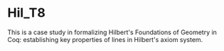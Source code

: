 # Hil_T8
This is a case study in formalizing Hilbert's Foundations of Geometry in Coq: establishing key properties of lines in Hilbert's axiom system.
